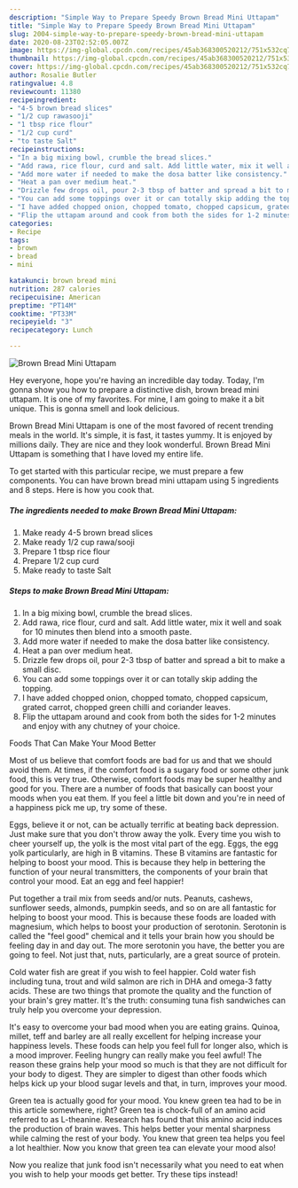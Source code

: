 ```yaml
---
description: "Simple Way to Prepare Speedy Brown Bread Mini Uttapam"
title: "Simple Way to Prepare Speedy Brown Bread Mini Uttapam"
slug: 2004-simple-way-to-prepare-speedy-brown-bread-mini-uttapam
date: 2020-08-23T02:52:05.007Z
image: https://img-global.cpcdn.com/recipes/45ab368300520212/751x532cq70/brown-bread-mini-uttapam-recipe-main-photo.jpg
thumbnail: https://img-global.cpcdn.com/recipes/45ab368300520212/751x532cq70/brown-bread-mini-uttapam-recipe-main-photo.jpg
cover: https://img-global.cpcdn.com/recipes/45ab368300520212/751x532cq70/brown-bread-mini-uttapam-recipe-main-photo.jpg
author: Rosalie Butler
ratingvalue: 4.8
reviewcount: 11380
recipeingredient:
- "4-5 brown bread slices"
- "1/2 cup rawasooji"
- "1 tbsp rice flour"
- "1/2 cup curd"
- "to taste Salt"
recipeinstructions:
- "In a big mixing bowl, crumble the bread slices."
- "Add rawa, rice flour, curd and salt. Add little water, mix it well and soak for 10 minutes then blend into a smooth paste."
- "Add more water if needed to make the dosa batter like consistency."
- "Heat a pan over medium heat."
- "Drizzle few drops oil, pour 2-3 tbsp of batter and spread a bit to make a small disc."
- "You can add some toppings over it or can totally skip adding the topping."
- "I have added chopped onion, chopped tomato, chopped capsicum, grated carrot, chopped green chilli and coriander leaves."
- "Flip the uttapam around and cook from both the sides for 1-2 minutes and enjoy with any chutney of your choice."
categories:
- Recipe
tags:
- brown
- bread
- mini

katakunci: brown bread mini 
nutrition: 287 calories
recipecuisine: American
preptime: "PT14M"
cooktime: "PT33M"
recipeyield: "3"
recipecategory: Lunch

---
```



![Brown Bread Mini Uttapam](https://img-global.cpcdn.com/recipes/45ab368300520212/751x532cq70/brown-bread-mini-uttapam-recipe-main-photo.jpg)

Hey everyone, hope you're having an incredible day today. Today, I'm gonna show you how to prepare a distinctive dish, brown bread mini uttapam. It is one of my favorites. For mine, I am going to make it a bit unique. This is gonna smell and look delicious.

Brown Bread Mini Uttapam is one of the most favored of recent trending meals in the world. It's simple, it is fast, it tastes yummy. It is enjoyed by millions daily. They are nice and they look wonderful. Brown Bread Mini Uttapam is something that I have loved my entire life.




To get started with this particular recipe, we must prepare a few components. You can have brown bread mini uttapam using 5 ingredients and 8 steps. Here is how you cook that.

<!--inarticleads1-->

##### The ingredients needed to make Brown Bread Mini Uttapam:

1. Make ready 4-5 brown bread slices
1. Make ready 1/2 cup rawa/sooji
1. Prepare 1 tbsp rice flour
1. Prepare 1/2 cup curd
1. Make ready to taste Salt




<!--inarticleads2-->

##### Steps to make Brown Bread Mini Uttapam:

1. In a big mixing bowl, crumble the bread slices.
1. Add rawa, rice flour, curd and salt. Add little water, mix it well and soak for 10 minutes then blend into a smooth paste.
1. Add more water if needed to make the dosa batter like consistency.
1. Heat a pan over medium heat.
1. Drizzle few drops oil, pour 2-3 tbsp of batter and spread a bit to make a small disc.
1. You can add some toppings over it or can totally skip adding the topping.
1. I have added chopped onion, chopped tomato, chopped capsicum, grated carrot, chopped green chilli and coriander leaves.
1. Flip the uttapam around and cook from both the sides for 1-2 minutes and enjoy with any chutney of your choice.




Foods That Can Make Your Mood Better


Most of us believe that comfort foods are bad for us and that we should avoid them. At times, if the comfort food is a sugary food or some other junk food, this is very true. Otherwise, comfort foods may be super healthy and good for you. There are a number of foods that basically can boost your moods when you eat them. If you feel a little bit down and you're in need of a happiness pick me up, try some of these.

Eggs, believe it or not, can be actually terrific at beating back depression. Just make sure that you don't throw away the yolk. Every time you wish to cheer yourself up, the yolk is the most vital part of the egg. Eggs, the egg yolk particularly, are high in B vitamins. These B vitamins are fantastic for helping to boost your mood. This is because they help in bettering the function of your neural transmitters, the components of your brain that control your mood. Eat an egg and feel happier!

Put together a trail mix from seeds and/or nuts. Peanuts, cashews, sunflower seeds, almonds, pumpkin seeds, and so on are all fantastic for helping to boost your mood. This is because these foods are loaded with magnesium, which helps to boost your production of serotonin. Serotonin is called the "feel good" chemical and it tells your brain how you should be feeling day in and day out. The more serotonin you have, the better you are going to feel. Not just that, nuts, particularly, are a great source of protein.

Cold water fish are great if you wish to feel happier. Cold water fish including tuna, trout and wild salmon are rich in DHA and omega-3 fatty acids. These are two things that promote the quality and the function of your brain's grey matter. It's the truth: consuming tuna fish sandwiches can truly help you overcome your depression. 

It's easy to overcome your bad mood when you are eating grains. Quinoa, millet, teff and barley are all really excellent for helping increase your happiness levels. These foods can help you feel full for longer also, which is a mood improver. Feeling hungry can really make you feel awful! The reason these grains help your mood so much is that they are not difficult for your body to digest. They are simpler to digest than other foods which helps kick up your blood sugar levels and that, in turn, improves your mood.

Green tea is actually good for your mood. You knew green tea had to be in this article somewhere, right? Green tea is chock-full of an amino acid referred to as L-theanine. Research has found that this amino acid induces the production of brain waves. This helps better your mental sharpness while calming the rest of your body. You knew that green tea helps you feel a lot healthier. Now you know that green tea can elevate your mood also!

Now you realize that junk food isn't necessarily what you need to eat when you wish to help your moods get better. Try  these tips  instead!

